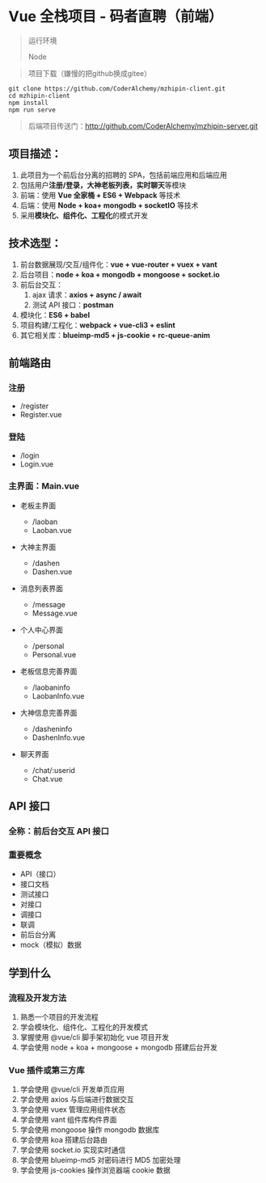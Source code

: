 # Vue 全栈项目 - 码者直聘（前端）

> 运行环境
>
> Node

> 项目下载（嫌慢的把github换成gitee）

```
git clone https://github.com/CoderAlchemy/mzhipin-client.git
cd mzhipin-client
npm install
npm run serve
```

> 后端项目传送门：http://github.com/CoderAlchemy/mzhipin-server.git

## 项目描述：

1. 此项目为一个前后台分离的招聘的 SPA，包括前端应用和后端应用
2. 包括用户**注册/登录，大神老板列表，实时聊天**等模块
3. 前端：使用 **Vue 全家桶 + ES6 + Webpack** 等技术
4. 后端：使用 **Node + koa+ mongodb + socketIO** 等技术
5. 采用**模块化、组件化、工程化**的模式开发

## 技术选型：

1. 前台数据展现/交互/组件化：**vue + vue-router + vuex + vant**
2. 后台项目：**node + koa + mongodb + mongoose + socket.io**
3. 前后台交互：
   1. ajax 请求：**axios + async / await**
   2. 测试 API 接口：**postman**
4. 模块化：**ES6 + babel**
5. 项目构建/工程化：**webpack + vue-cli3 + eslint**
6. 其它相关库：**blueimp-md5 + js-cookie + rc-queue-anim**

## 前端路由

### 注册

- /register
- Register.vue

### 登陆

- /login
- Login.vue

### 主界面：Main.vue

- 老板主界面

  - /laoban
  - Laoban.vue

- 大神主界面

  - /dashen
  - Dashen.vue

- 消息列表界面

  - /message
  - Message.vue

- 个人中心界面

  - /personal
  - Personal.vue

- 老板信息完善界面

  - /laobaninfo
  - LaobanInfo.vue

- 大神信息完善界面

  - /dasheninfo
  - DashenInfo.vue

- 聊天界面

  - /chat/:userid
  - Chat.vue

## API 接口

### 全称：前后台交互 API 接口

### 重要概念

- API（接口）
- 接口文档
- 测试接口
- 对接口
- 调接口
- 联调
- 前后台分离
- mock（模拟）数据

## 学到什么

### 流程及开发方法

1. 熟悉一个项目的开发流程
2. 学会模块化、组件化、工程化的开发模式
3. 掌握使用 @vue/cli 脚手架初始化 vue 项目开发
4. 学会使用 node + koa + mongoose + mongodb 搭建后台开发

### Vue 插件或第三方库

1. 学会使用 @vue/cli 开发单页应用
2. 学会使用 axios 与后端进行数据交互
3. 学会使用 vuex 管理应用组件状态
4. 学会使用 vant 组件库构件界面
5. 学会使用 mongoose 操作 mongodb 数据库
6. 学会使用 koa 搭建后台路由
7. 学会使用 socket.io 实现实时通信
8. 学会使用 blueimp-md5 对密码进行 MD5 加密处理
9. 学会使用 js-cookies 操作浏览器端 cookie 数据
